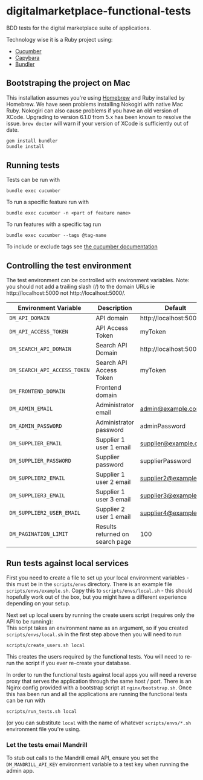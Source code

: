 # digitalmarketplace-functional-tests
BDD tests for the digital marketplace suite of applications.

Technology wise it is a Ruby project using:
- [Cucumber](http://cukes.info/)
- [Capybara](https://github.com/jnicklas/capybara)
- [Bundler](http://bundler.io/)

## Bootstraping the project on Mac

This installation assumes you're using [Homebrew](http://brew.sh/) and Ruby
installed by Homebrew. We have seen problems installing Nokogiri with native
Mac Ruby. Nokogiri can also cause problems if you have an old version of
XCode. Upgrading to version 6.1.0 from 5.x has been known to resolve the issue.
`brew doctor` will warn if your version of XCode is sufficiently out of date.

```bash
gem install bundler
bundle install
```

## Running tests

Tests can be run with

`bundle exec cucumber`

To run a specific feature run with

`bundle exec cucumber -n <part of feature name>`

To run features with a specific tag run

`bundle exec cucumber --tags @tag-name`

To include or exclude tags see [the cucumber documentation](https://github.com/cucumber/cucumber/wiki/Tags#running-a-subset-of-scenarios)

## Controlling the test environment

The test environment can be controlled with environment variables. Note: you should not add a trailing slash (/) to
the domain URLs ie http://localhost:5000 not http://localhost:5000/.

| Environment Variable             | Description                | Default                 |
| -------------------------------- | -------------------------- | ----------------------- |
| ``DM_API_DOMAIN``                | API domain                 | http://localhost:5000   |
| ``DM_API_ACCESS_TOKEN``          | API Access Token           | myToken                 |
| ``DM_SEARCH_API_DOMAIN``         | Search API Domain          | http://localhost:5001   |
| ``DM_SEARCH_API_ACCESS_TOKEN``   | Search API Access Token    | myToken                 |
| ``DM_FRONTEND_DOMAIN``           | Frontend domain            |                         |
| ``DM_ADMIN_EMAIL``               | Administrator email        | admin@example.com       |
| ``DM_ADMIN_PASSWORD``            | Administrator password     | adminPassword           |
| ``DM_SUPPLIER_EMAIL``            | Supplier 1 user 1 email    | supplier@example.com    |
| ``DM_SUPPLIER_PASSWORD``         | Supplier password          | supplierPassword        |
| ``DM_SUPPLIER2_EMAIL``           | Supplier 1 user 2 email    | supplier2@example.com   |
| ``DM_SUPPLIER3_EMAIL``           | Supplier 1 user 3 email    | supplier3@example.com   |
| ``DM_SUPPLIER2_USER_EMAIL``      | Supplier 2 user 1 email    | supplier4@example.com   |
| ``DM_PAGINATION_LIMIT``          | Results returned on search page | 100                |

## Run tests against local services

First you need to create a file to set up your local environment variables - this must be in 
the `scripts/envs` directory. There is an example file `scripts/envs/example.sh`.  Copy this 
to `scripts/envs/local.sh` - this should hopefully work out of the box, but you might have a
different experience depending on your setup.

Next set up local users by running the create users script (requires only the API to be running):  
This script takes an environment name as an argument, so if you created `scripts/envs/local.sh` 
in the first step above then you will need to run 

`scripts/create_users.sh local`

This creates the users required by the functional tests. You will need to re-run the script if you 
ever re-create your database.

In order to run the functional tests against local apps you will need a reverse proxy
that serves the application through the same host / port. There is an Nginx config provided
with a bootstrap script at `nginx/bootstrap.sh`. Once this has been run and all the
applications are running the functional tests can be run with 

`scripts/run_tests.sh local`

(or you can substitute `local` with the name of whatever `scripts/envs/*.sh` environment file you're using.

### Let the tests email Mandrill

To stub out calls to the Mandrill email API, ensure you set the `DM_MANDRILL_API_KEY` environment variable
to a test key when running the admin app.
